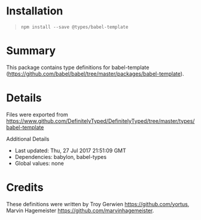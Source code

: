# Installation
> `npm install --save @types/babel-template`

# Summary
This package contains type definitions for babel-template (https://github.com/babel/babel/tree/master/packages/babel-template).

# Details
Files were exported from https://www.github.com/DefinitelyTyped/DefinitelyTyped/tree/master/types/babel-template

Additional Details
 * Last updated: Thu, 27 Jul 2017 21:51:09 GMT
 * Dependencies: babylon, babel-types
 * Global values: none

# Credits
These definitions were written by Troy Gerwien <https://github.com/yortus>, Marvin Hagemeister <https://github.com/marvinhagemeister>.
